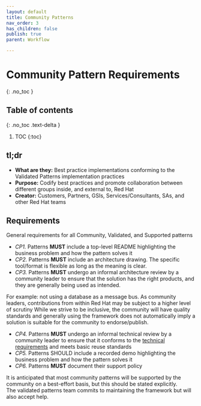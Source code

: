 ```yaml
---
layout: default
title: Community Patterns
nav_order: 3
has_children: false
publish: true
parent: Workflow

---
```


# Community Pattern Requirements

{: .no_toc }

## Table of contents

{: .no_toc .text-delta }

1. TOC
{:toc}

## tl;dr

* **What are they:** Best practice implementations conforming to the Validated Patterns implementation practices
* **Purpose:** Codify best practices and promote collaboration between different groups inside, and external to, Red Hat
* **Creator:** Customers, Partners, GSIs, Services/Consultants, SAs, and other Red Hat teams

## Requirements

General requirements for all Community, Validated, and Supported patterns

* _CP1._ Patterns **MUST** include a top-level README highlighting the business problem and how the pattern solves it
* _CP2._ Patterns **MUST** include an architecture drawing. The specific tool/format is flexible as long as the meaning is clear.
* _CP3._ Patterns **MUST** undergo an informal architecture review by a community leader to ensure that the solution has the right products, and they are generally being used as intended.  

For example: not using a database as a message bus.
As community leaders, contributions from within Red Hat may be subject to a higher level of scrutiny
While we strive to be inclusive, the community will have quality standards and generally using the framework does not automatically imply a solution is suitable for the community to endorse/publish. 

* _CP4._ Patterns **MUST** undergo an informal technical review by a community leader to ensure that it conforms to the [technical requirements]([#](/requirements/implementation/)) and meets basic reuse standards
* _CP5._ Patterns SHOULD include a recorded demo highlighting the business problem and how the pattern solves it
* _CP6._ Patterns **MUST** document their support policy

It is anticipated that most community patterns will be supported by the community on a best-effort basis, but this should be stated explicitly.  
The validated patterns team commits to maintaining the framework but will also accept help.
